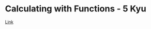 # Calculating with Functions - 5 Kyu
[Link](https://www.codewars.com/kata/525f3eda17c7cd9f9e000b39)
